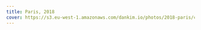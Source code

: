 ```yaml
---
title: Paris, 2018
cover: https://s3.eu-west-1.amazonaws.com/dankim.io/photos/2018-paris/cover.jpg
---
```


<img src="https://s3.eu-west-1.amazonaws.com/dankim.io/photos/2018-paris/0001.jpg" alt="" class="lazyload">
<img src="https://s3.eu-west-1.amazonaws.com/dankim.io/photos/2018-paris/0002.jpg" alt="" class="lazyload">
<img src="https://s3.eu-west-1.amazonaws.com/dankim.io/photos/2018-paris/0003.jpg" alt="" class="lazyload">
<img src="https://s3.eu-west-1.amazonaws.com/dankim.io/photos/2018-paris/0004.jpg" alt="" class="lazyload">
<img src="https://s3.eu-west-1.amazonaws.com/dankim.io/photos/2018-paris/0005.jpg" alt="" class="lazyload">
<img src="https://s3.eu-west-1.amazonaws.com/dankim.io/photos/2018-paris/0006.jpg" alt="" class="lazyload">
<img src="https://s3.eu-west-1.amazonaws.com/dankim.io/photos/2018-paris/0007.jpg" alt="" class="lazyload">
<img src="https://s3.eu-west-1.amazonaws.com/dankim.io/photos/2018-paris/0008.jpg" alt="" class="lazyload">
<img src="https://s3.eu-west-1.amazonaws.com/dankim.io/photos/2018-paris/0009.jpg" alt="" class="lazyload">
<img src="https://s3.eu-west-1.amazonaws.com/dankim.io/photos/2018-paris/0010.jpg" alt="" class="lazyload">
<img src="https://s3.eu-west-1.amazonaws.com/dankim.io/photos/2018-paris/0011.jpg" alt="" class="lazyload">
<img src="https://s3.eu-west-1.amazonaws.com/dankim.io/photos/2018-paris/0012.jpg" alt="" class="lazyload">
<img src="https://s3.eu-west-1.amazonaws.com/dankim.io/photos/2018-paris/0013.jpg" alt="" class="lazyload">
<img src="https://s3.eu-west-1.amazonaws.com/dankim.io/photos/2018-paris/0014.jpg" alt="" class="lazyload">
<img src="https://s3.eu-west-1.amazonaws.com/dankim.io/photos/2018-paris/0015.jpg" alt="" class="lazyload">
<img src="https://s3.eu-west-1.amazonaws.com/dankim.io/photos/2018-paris/0016.jpg" alt="" class="lazyload">
<img src="https://s3.eu-west-1.amazonaws.com/dankim.io/photos/2018-paris/0017.jpg" alt="" class="lazyload">
<img src="https://s3.eu-west-1.amazonaws.com/dankim.io/photos/2018-paris/0018.jpg" alt="" class="lazyload">
<img src="https://s3.eu-west-1.amazonaws.com/dankim.io/photos/2018-paris/0019.jpg" alt="" class="lazyload">
<img src="https://s3.eu-west-1.amazonaws.com/dankim.io/photos/2018-paris/0020.jpg" alt="" class="lazyload">
<img src="https://s3.eu-west-1.amazonaws.com/dankim.io/photos/2018-paris/0021.jpg" alt="" class="lazyload">
<img src="https://s3.eu-west-1.amazonaws.com/dankim.io/photos/2018-paris/0022.jpg" alt="" class="lazyload">
<img src="https://s3.eu-west-1.amazonaws.com/dankim.io/photos/2018-paris/0023.jpg" alt="" class="lazyload">
<img src="https://s3.eu-west-1.amazonaws.com/dankim.io/photos/2018-paris/0024.jpg" alt="" class="lazyload">
<img src="https://s3.eu-west-1.amazonaws.com/dankim.io/photos/2018-paris/0025.jpg" alt="" class="lazyload">
<img src="https://s3.eu-west-1.amazonaws.com/dankim.io/photos/2018-paris/0026.jpg" alt="" class="lazyload">
<img src="https://s3.eu-west-1.amazonaws.com/dankim.io/photos/2018-paris/0027.jpg" alt="" class="lazyload">
<img src="https://s3.eu-west-1.amazonaws.com/dankim.io/photos/2018-paris/0028.jpg" alt="" class="lazyload">
<img src="https://s3.eu-west-1.amazonaws.com/dankim.io/photos/2018-paris/0029.jpg" alt="" class="lazyload">
<img src="https://s3.eu-west-1.amazonaws.com/dankim.io/photos/2018-paris/0030.jpg" alt="" class="lazyload">
<img src="https://s3.eu-west-1.amazonaws.com/dankim.io/photos/2018-paris/0031.jpg" alt="" class="lazyload">
<img src="https://s3.eu-west-1.amazonaws.com/dankim.io/photos/2018-paris/0032.jpg" alt="" class="lazyload">
